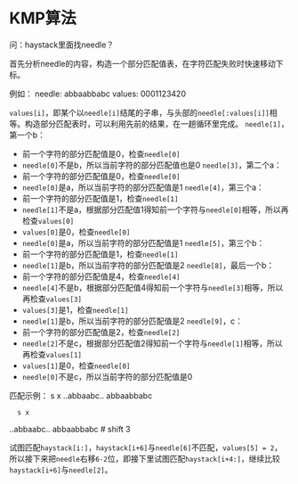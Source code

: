 # KMP算法
问：haystack里面找needle？

首先分析needle的内容，构造一个部分匹配值表，在字符匹配失败时快速移动下标。

例如：
needle: abbaabbabc
values: 0001123420

`values[i]`，即某个以`needle[i]`结尾的子串，与头部的`needle[:values[i]]`相等。构造部分匹配表时，可以利用先前的结果，在一趟循环里完成。
`needle[1]`，第一个b：
* 前一个字符的部分匹配值是0，检查`needle[0]`
* `needle[0]`不是b，所以当前字符的部分匹配值也是0
`needle[3]`，第二个a：
* 前一个字符的部分匹配值是0，检查`needle[0]`
* `needle[0]`是a，所以当前字符的部分匹配值是1
`needle[4]`，第三个a：
* 前一个字符的部分匹配值是1，检查`needle[1]`
* `needle[1]`不是a，根据部分匹配值1得知前一个字符与`needle[0]`相等，所以再检查`values[0]`
* `values[0]`是0，检查`needle[0]`
* `needle[0]`是a，所以当前字符的部分匹配值是1
`needle[5]`，第三个b：
* 前一个字符的部分匹配值是1，检查`needle[1]`
* `needle[1]`是b，所以当前字符的部分匹配值是2
`needle[8]`，最后一个b：
* 前一个字符的部分匹配值是4，检查`needle[4]`
* `needle[4]`不是b，根据部分匹配值4得知前一个字符与`needle[3]`相等，所以再检查`values[3]`
* `values[3]`是1，检查`needle[1]`
* `needle[1]`是b，所以当前字符的部分匹配值是2
`needle[9]`，c：
* 前一个字符的部分匹配值是2，检查`needle[2]`
* `needle[2]`不是c，根据部分匹配值2得知前一个字符与`needle[1]`相等，所以再检查`values[1]`
* `values[1]`是0，检查`needle[0]`
* `needle[0]`不是c，所以当前字符的部分匹配值是0

匹配示例：
  s     x
..abbaabc..
  abbaabbabc

      s x
..abbaabc.. 
      abbaabbabc # shift 3

试图匹配`haystack[i:]`，`haystack[i+6]`与`needle[6]`不匹配，`values[5] = 2`，所以接下来把`needle`右移`6-2`位，即接下里试图匹配`haystack[i+4:]`，继续比较`haystack[i+6]`与`needle[2]`。